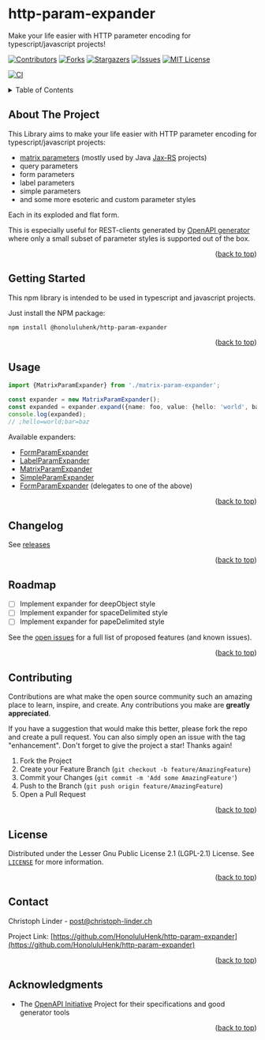 <a name="readme-top"></a>
# http-param-expander
Make your life easier with HTTP parameter encoding for typescript/javascript projects!

[![Contributors][contributors-shield]][contributors-url]
[![Forks][forks-shield]][forks-url]
[![Stargazers][stars-shield]][stars-url]
[![Issues][issues-shield]][issues-url]
[![MIT License][license-shield]][license-url]

[![CI][Workflow-build-shield]][Workflow-build-url]


<details>
  <summary>Table of Contents</summary>
  <ol>
    <li><a href="#about-the-project">About The Project</a></li>
    <li><a href="#getting-started">Getting Started</a></li>
    <li><a href="#usage">Usage</a></li>
    <li><a href="#changelog">Changelog</a></li>
    <li><a href="#roadmap">Roadmap</a></li>
    <li><a href="#contributing">Contributing</a></li>
    <li><a href="#license">License</a></li>
    <li><a href="#contact">Contact</a></li>
    <li><a href="#acknowledgments">Acknowledgments</a></li>
  </ol>
</details>



## About The Project

This Library aims to make your life easier with HTTP parameter encoding for typescript/javascript projects:
* [matrix parameters][stackoverflow-matrix-params-url] (mostly used by Java [Jax-RS][oracle-jaxrs-url] projects)
* query parameters
* form parameters
* label parameters
* simple parameters
* and some more esoteric and custom parameter styles

Each in its exploded and flat form.

This is especially useful for REST-clients generated by [OpenAPI generator](https://openapi-generator.tech/) where only a small subset of parameter styles is supported out of the box.

<p align="right">(<a href="#readme-top">back to top</a>)</p>


## Getting Started

This npm library is intended to be used in typescript and javascript projects.

Just install the NPM package:
```sh
npm install @honoluluhenk/http-param-expander
```

<p align="right">(<a href="#readme-top">back to top</a>)</p>

## Usage

```typescript
import {MatrixParamExpander} from './matrix-param-expander'; 

const expander = new MatrixParamExpander();
const expanded = expander.expand({name: foo, value: {hello: 'world', bar: 'baz'}, exploded: true});
console.log(expanded);
// ;hello=world;bar=baz
```

Available expanders:
* [FormParamExpander](src/expanders/form-param-expander.ts)
* [LabelParamExpander](src/expanders/label-param-expander.ts)
* [MatrixParamExpander](src/expanders/matrix-param-expander.ts)
* [SimpleParamExpander](src/expanders/simple-param-expander.ts)
* [FormParamExpander](src/expanders/multi-style-expander.ts) (delegates to one of the above)

<p align="right">(<a href="#readme-top">back to top</a>)</p>

## Changelog
See [releases][releases-url]

<p align="right">(<a href="#readme-top">back to top</a>)</p>

## Roadmap

- [ ] Implement expander for deepObject style
- [ ] Implement expander for spaceDelimited style
- [ ] Implement expander for papeDelimited style

See the [open issues](https://github.com/HonoluluHenk/http-param-expander/issues) for a full list of proposed features (and known issues).

<p align="right">(<a href="#readme-top">back to top</a>)</p>

## Contributing

Contributions are what make the open source community such an amazing place to learn, inspire, and create. Any contributions you make are **greatly appreciated**.

If you have a suggestion that would make this better, please fork the repo and create a pull request. You can also simply open an issue with the tag "enhancement".
Don't forget to give the project a star! Thanks again!

1. Fork the Project
2. Create your Feature Branch (`git checkout -b feature/AmazingFeature`)
3. Commit your Changes (`git commit -m 'Add some AmazingFeature'`)
4. Push to the Branch (`git push origin feature/AmazingFeature`)
5. Open a Pull Request

<p align="right">(<a href="#readme-top">back to top</a>)</p>



## License

Distributed under the Lesser Gnu Public License 2.1 (LGPL-2.1) License. See [`LICENSE`](LICENSE) for more information.

<p align="right">(<a href="#readme-top">back to top</a>)</p>



## Contact

Christoph Linder - post@christoph-linder.ch

Project Link: [https://github.com/HonoluluHenk/http-param-expander](https://github.com/HonoluluHenk/http-param-expander)

<p align="right">(<a href="#readme-top">back to top</a>)</p>



## Acknowledgments

* The [OpenAPI Initiative](https://www.openapis.org/) Project for their specifications and good generator tools

<p align="right">(<a href="#readme-top">back to top</a>)</p>



[contributors-shield]: https://img.shields.io/github/contributors/HonoluluHenk/http-param-expander.svg?style=for-the-badge
[contributors-url]: https://github.com/HonoluluHenk/http-param-expander/graphs/contributors
[forks-shield]: https://img.shields.io/github/forks/HonoluluHenk/http-param-expander.svg?style=for-the-badge
[forks-url]: https://github.com/HonoluluHenk/http-param-expander/network/members
[stars-shield]: https://img.shields.io/github/stars/HonoluluHenk/http-param-expander.svg?style=for-the-badge
[stars-url]: https://github.com/HonoluluHenk/http-param-expander/stargazers
[issues-shield]: https://img.shields.io/github/issues/HonoluluHenk/http-param-expander.svg?style=for-the-badge
[issues-url]: https://github.com/HonoluluHenk/http-param-expander/issues
[releases-url]: https://github.com/HonoluluHenk/http-param-expander/releases
[license-shield]: https://img.shields.io/github/license/HonoluluHenk/http-param-expander.svg?style=for-the-badge
[license-url]: https://github.com/HonoluluHenk/http-param-expander/blob/master/LICENSE.txt
[Workflow-build-shield]: https://github.com/HonoluluHenk/http-param-expander/actions/workflows/build-and-publish.yml/badge.svg?branch=main
[Workflow-build-url]: https://github.com/HonoluluHenk/http-param-expander/actions/workflows/build-and-publish.yml
[stackoverflow-matrix-params-url]: https://stackoverflow.com/questions/2048121/url-matrix-parameters-vs-query-parameters
[oracle-jaxrs-url]: https://www.oracle.com/technical-resources/articles/java/jax-rs.html
